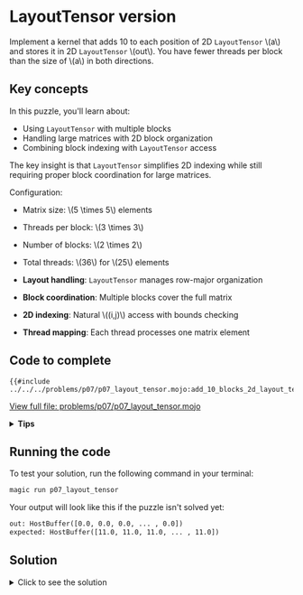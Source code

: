 # LayoutTensor version

Implement a kernel that adds 10 to each position of 2D `LayoutTensor` \\(a\\) and stores it in 2D `LayoutTensor` \\(out\\). You have fewer threads per block than the size of \\(a\\) in both directions.

## Key concepts

In this puzzle, you'll learn about:
- Using `LayoutTensor` with multiple blocks
- Handling large matrices with 2D block organization
- Combining block indexing with `LayoutTensor` access

The key insight is that `LayoutTensor` simplifies 2D indexing while still requiring proper block coordination for large matrices.

Configuration:
- Matrix size: \\(5 \times 5\\) elements
- Threads per block: \\(3 \times 3\\)
- Number of blocks: \\(2 \times 2\\)
- Total threads: \\(36\\) for \\(25\\) elements

- **Layout handling**: `LayoutTensor` manages row-major organization
- **Block coordination**: Multiple blocks cover the full matrix
- **2D indexing**: Natural \\((i,j)\\) access with bounds checking
- **Thread mapping**: Each thread processes one matrix element

## Code to complete

```mojo
{{#include ../../../problems/p07/p07_layout_tensor.mojo:add_10_blocks_2d_layout_tensor}}
```
<a href="../../../problems/p07/p07_layout_tensor.mojo" class="filename">View full file: problems/p07/p07_layout_tensor.mojo</a>

<details>
<summary><strong>Tips</strong></summary>

<div class="solution-tips">

1. Calculate global indices: `global_i = block_dim.x * block_idx.x + thread_idx.x`
2. Add guard: `if global_i < size and global_j < size`
3. Inside guard: `out[global_i, global_j] = a[global_i, global_j] + 10.0`
</div>
</details>

## Running the code

To test your solution, run the following command in your terminal:

```bash
magic run p07_layout_tensor
```

Your output will look like this if the puzzle isn't solved yet:
```txt
out: HostBuffer([0.0, 0.0, 0.0, ... , 0.0])
expected: HostBuffer([11.0, 11.0, 11.0, ... , 11.0])
```

## Solution

<details>
<summary>Click to see the solution</summary>

```mojo
{{#include ../../../solutions/p07/p07_layout_tensor.mojo:add_10_blocks_2d_layout_tensor_solution}}
```

<div class="solution-explanation">

This solution:
- Computes global indices with `block_dim * block_idx + thread_idx`
- Guards against out-of-bounds with `if global_i < size and global_j < size`
- Uses `LayoutTensor`'s 2D indexing: `out[global_i, global_j] = a[global_i, global_j] + 10.0`
</div>
</details>
